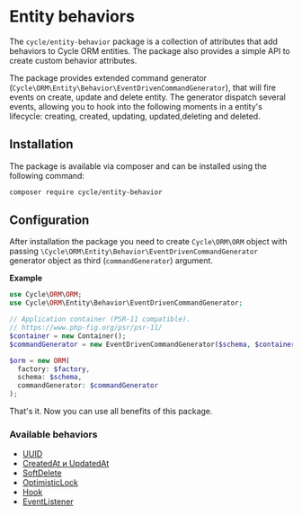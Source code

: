 # Entity behaviors

The `cycle/entity-behavior` package is a collection of attributes that add behaviors to Cycle ORM entities. The package
also provides a simple API to create custom behavior attributes.

The package provides extended command generator (`Cycle\ORM\Entity\Behavior\EventDrivenCommandGenerator`), that will
fire events on create, update and delete entity. The generator dispatch several events, allowing you to hook into the
following moments in a entity's lifecycle: creating, created, updating, updated,deleting and deleted.

## Installation

The package is available via composer and can be installed using the following command:

```bash
composer require cycle/entity-behavior
```

## Configuration

After installation the package you need to create `Cycle\ORM\ORM` object with
passing `\Cycle\ORM\Entity\Behavior\EventDrivenCommandGenerator` generator object as third (`commandGenerator`)
argument.

**Example**

```php
use Cycle\ORM\ORM;
use Cycle\ORM\Entity\Behavior\EventDrivenCommandGenerator;

// Application container (PSR-11 compatible).
// https://www.php-fig.org/psr/psr-11/
$container = new Container();
$commandGenerator = new EventDrivenCommandGenerator($schema, $container);

$orm = new ORM(
  factory: $factory, 
  schema: $schema, 
  commandGenerator: $commandGenerator
);
```

That's it. Now you can use all benefits of this package.

### Available behaviors

- [UUID](/docs/en/entity-behaviors/uuid.md)
- [CreatedAt и UpdatedAt](/docs/en/entity-behaviors/timestamps.md)
- [SoftDelete](/docs/en/entity-behaviors/soft-delete.md)
- [OptimisticLock](/docs/en/entity-behaviors/optimistic-lock.md)
- [Hook](/docs/en/entity-behaviors/hooks.md)
- [EventListener](/docs/en/entity-behaviors/event-listener.md)

